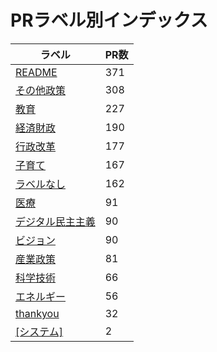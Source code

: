 # PRラベル別インデックス

| ラベル | PR数 |
|--------|------|
| [README](label_README.md) | 371 |
| [その他政策](label_その他政策.md) | 308 |
| [教育](label_教育.md) | 227 |
| [経済財政](label_経済財政.md) | 190 |
| [行政改革](label_行政改革.md) | 177 |
| [子育て](label_子育て.md) | 167 |
| [ラベルなし](label_ラベルなし.md) | 162 |
| [医療](label_医療.md) | 91 |
| [デジタル民主主義](label_デジタル民主主義.md) | 90 |
| [ビジョン](label_ビジョン.md) | 90 |
| [産業政策](label_産業政策.md) | 81 |
| [科学技術](label_科学技術.md) | 66 |
| [エネルギー](label_エネルギー.md) | 56 |
| [thankyou](label_thankyou.md) | 32 |
| [[システム]](label_[システム].md) | 2 |
